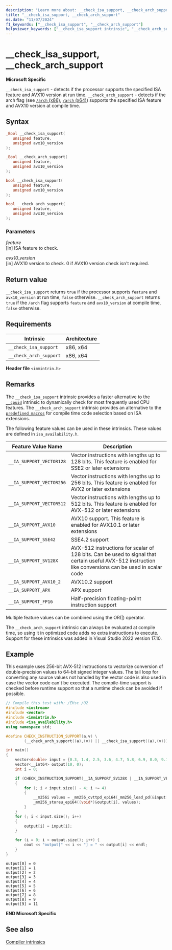 ```yaml
---
description: "Learn more about: __check_isa_support, __check_arch_support"
title: "__check_isa_support, __check_arch_support"
ms.date: "11/07/2024"
f1_keywords: ["__check_isa_support", "__check_arch_support"]
helpviewer_keywords: ["__check_isa_support intrinsic", "__check_arch_support intrinsic"]
---
```

# __check_isa_support, __check_arch_support

**Microsoft Specific**

`__check_isa_support` - detects if the processor supports the specified ISA feature and AVX10 version at run time.
`__check_arch_support` - detects if the arch flag (see [`/arch` (x86)](..\build\reference\arch-x86.md), [`/arch` (x64)](..\build\reference\arch-x64.md)) supports the specified ISA feature and AVX10 version at compile time.

## Syntax

```C
_Bool __check_isa_support(
   unsigned feature,
   unsigned avx10_version
);

_Bool __check_arch_support(
   unsigned feature,
   unsigned avx10_version
);
```

```cpp
bool __check_isa_support(
   unsigned feature,
   unsigned avx10_version
);

bool __check_arch_support(
   unsigned feature,
   unsigned avx10_version
);
```

### Parameters

*feature*\
[in] ISA feature to check.

*avx10_version*\
[in] AVX10 version to check. 0 if AVX10 version check isn't required.

## Return value

`__check_isa_support` returns `true` if the processor supports `feature` and `avx10_version` at run time, `false` otherwise.
`__check_arch_support` returns `true` if the `/arch` flag supports `feature` and `avx10_version` at compile time, `false` otherwise.

## Requirements

|Intrinsic|Architecture|
|---------------|------------------|
|`__check_isa_support`|x86, x64|
|`__check_arch_support`|x86, x64|

**Header file** `<immintrin.h>`

## Remarks

The `__check_isa_support` intrinsic provides a faster alternative to the [`__cpuid`](cpuid-cpuidex.md) intrinsic to dynamically check for most frequently used CPU features. The `__check_arch_support` intrinsic provides an alternative to the [`predefined macros`](..\preprocessor\predefined-macros.md) for compile time code selection based on ISA extensions.

The following feature values can be used in these intrinsics. These values are defined in `isa_availability.h`.

|Feature Value Name|Description|
|---------------|------------------|
|`__IA_SUPPORT_VECTOR128`|Vector instructions with lengths up to 128 bits. This feature is enabled for SSE2 or later extensions|
|`__IA_SUPPORT_VECTOR256`|Vector instructions with lengths up to 256 bits. This feature is enabled for AVX2 or later extensions|
|`__IA_SUPPORT_VECTOR512`|Vector instructions with lengths up to 512 bits. This feature is enabled for AVX-512 or later extensions|
|`__IA_SUPPORT_AVX10`|AVX10 support. This feature is enabled for AVX10.1 or later extensions|
|`__IA_SUPPORT_SSE42`|SSE4.2 support|
|`__IA_SUPPORT_SV128X`|AVX-512 instructions for scalar of 128 bits. Can be used to signal that certain useful AVX-512 instruction like conversions can be used in scalar code|
|`__IA_SUPPORT_AVX10_2`|AVX10.2 support|
|`__IA_SUPPORT_APX`|APX support|
|`__IA_SUPPORT_FP16`|Half-precision floating-point instruction support|

Multiple feature values can be combined using the OR(|) operator.

The `__check_arch_support` intrinsic can always be evaluated at compile time, so using it in optimized code adds no extra instructions to execute.
Support for these intrinsics was added in Visual Studio 2022 version 17.10.

## Example

This example uses 256-bit AVX-512 instructions to vectorize conversion of double-precision values to 64-bit signed integer values. The tail loop for converting any source values not handled by the vector code is also used in case the vector code can't be executed. The compile-time support is checked before runtime support so that a runtime check can be avoided if possible.

```cpp
// Compile this test with: /EHsc /O2
#include <iostream>
#include <vector>
#include <immintrin.h>
#include <isa_availability.h>
using namespace std;

#define CHECK_INSTRUCTION_SUPPORT(a,v) \
        (__check_arch_support((a),(v)) || __check_isa_support((a),(v)))

int main()
{
    vector<double> input = {0.3, 1.4, 2.5, 3.6, 4.7, 5.8, 6.9, 8.0, 9.1, 11.14};
    vector<__int64> output(10, 0);
    int i = 0;

    if (CHECK_INSTRUCTION_SUPPORT(__IA_SUPPORT_SV128X | __IA_SUPPORT_VECTOR256, 0))
    {
        for (; i < input.size() - 4; i += 4)
        {
            __m256i values = _mm256_cvttpd_epi64(_mm256_load_pd(&input[i]));
            _mm256_storeu_epi64((void*)&output[i], values);
        }
    }
    for (; i < input.size(); i++)
    {
        output[i] = input[i];
    }

    for (i = 0; i < output.size(); i++) {
        cout << "output[" << i << "] = " << output[i] << endl;
    }
}
```

```Output
output[0] = 0
output[1] = 1
output[2] = 2
output[3] = 3
output[4] = 4
output[5] = 5
output[6] = 6
output[7] = 8
output[8] = 9
output[9] = 11
```

**END Microsoft Specific**

## See also

[Compiler intrinsics](../intrinsics/compiler-intrinsics.md)
